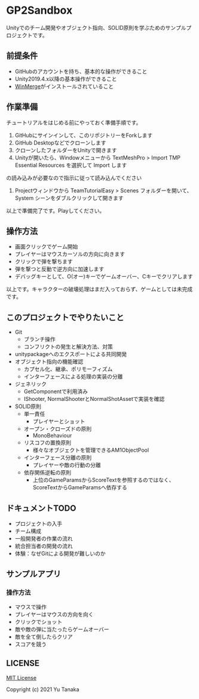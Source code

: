 # GP2Sandbox

Unityでのチーム開発やオブジェクト指向、SOLID原則を学ぶためのサンプルプロジェクトです。

## 前提条件
- GitHubのアカウントを持ち、基本的な操作ができること
- Unity2019.4.x以降の基本操作ができること
- [WinMerge](https://winmergejp.bitbucket.io/)がインストールされていること

## 作業準備
チュートリアルをはじめる前にやっておく準備手順です。

1. GitHubにサインインして、このリポジトリーをForkします
1. GitHub Desktopなどでクローンします
1. クローンしたフォルダーをUnityで開きます
1. Unityが開いたら、Windowメニューから TextMeshPro > Import TMP Essential Resources を選択して Import します


の読み込みが必要なので指示に従って読み込んでください
1. Projectウィンドウから TeamTutorialEasy > Scenes フォルダーを開いて、 System シーンをダブルクリックして開きます

以上で準備完了です。Playしてください。

## 操作方法
- 画面クリックでゲーム開始
- プレイヤーはマウスカーソルの方向に向きます
- クリックで弾を撃ちます
- 弾を撃つと反動で逆方向に加速します
- デバッグキーとして、O(オー)キーでゲームオーバー、Cキーでクリアします

以上です。キャラクターの破壊処理はまだ入っておらず、ゲームとしては未完成です。


## このプロジェクトでやりたいこと
- Git
  - ブランチ操作
  - コンフリクトの発生と解決方法、対策
- unitypackageへのエクスポートによる共同開発
- オブジェクト指向の機能確認
  - カプセル化、継承、ポリモーフィズム
  - インターフェースによる処理の実装の分離
- ジェネリック
  - GetComponentで利用済み
  - IShooter, NormalShooterとNormalShotAssetで実装を確認
- SOLID原則
  - 単一責任
    - プレイヤーとショット
  - オープン・クローズドの原則
    - MonoBehaviour
  - リスコフの置換原則
    - 様々なオブジェクトを管理できるAM1ObjectPool
  - インターフェース分離の原則
    - プレイヤーや敵の行動の分離
  - 依存関係逆転の原則
    - 上位のGameParamsからScoreTextを参照するのではなく、ScoreTextからGameParamsへ依存する

## ドキュメントTODO
- プロジェクトの入手
- チーム構成
- 一般開発者の作業の流れ
- 統合担当者の開発の流れ
- 体験：なぜGitによる開発が難しいのか

## サンプルアプリ
### 操作方法
- マウスで操作
- プレイヤーはマウスの方向を向く
- クリックでショット
- 敵や敵の弾に当たったらゲームオーバー
- 敵を全て倒したらクリア
- スコアを競う

## LICENSE
[MIT License](./LICENSE)

Copyright (c) 2021 Yu Tanaka
